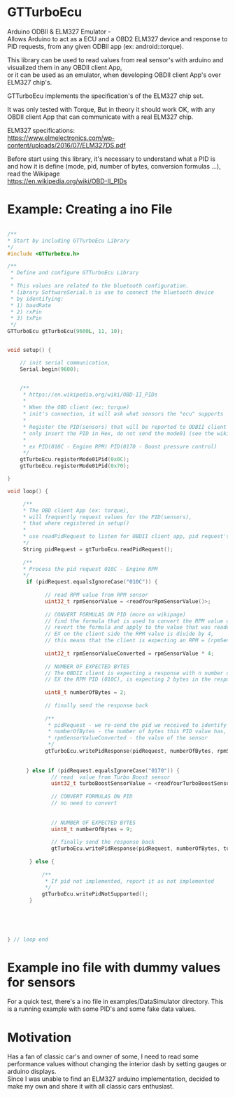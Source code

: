 # GTTurboEcu
Arduino ODBII & ELM327 Emulator - <br> 
Allows Arduino to act as a ECU and a OBD2 ELM327 device and response to PID requests, from any given ODBII app (ex: android::torque).

This library can be used to read values from real sensor's with arduino and visualized them in any OBDII client App, </br>
  or it can be used as an emulator, when developing OBDII client App's over ELM327 chip's.

GTTurboEcu implements the specification's of the ELM327 chip set.</br>

 It was only tested with Torque,
But in theory it should work OK,  with any OBDII client App that can communicate with a real ELM327 chip.

ELM327 specifications: </br>
https://www.elmelectronics.com/wp-content/uploads/2016/07/ELM327DS.pdf

Before start using this library, it's necessary to understand what a PID is and how it is define (mode, pid, number of bytes, conversion formulas ...), read the Wikipage </br> 
https://en.wikipedia.org/wiki/OBD-II_PIDs

# Example: Creating a ino File


``` C++

/**
* Start by including GTTurboEcu Library
*/
#include <GTTurboEcu.h>

/**
 * Define and configure GTTurboEcu Library
 *
 * This values are related to the bluetooth configuration.
 * library SoftwareSerial.h is use to connect the bluetooth device
 * by identifying:
 * 1) baudRate
 * 2) rxPin
 * 3) txPin
 */
GTTurboEcu gtTurboEcu(9600L, 11, 10);


void setup() {

    // init serial communication, 
    Serial.begin(9600);


    /**
     * https://en.wikipedia.org/wiki/OBD-II_PIDs
     *
     * When the OBD client (ex: torque)
     * init's connection, it will ask what sensors the "ecu" supports
     *
     * Register the PID(sensors) that will be reported to ODBII client app,
     * only insert the PID in Hex, do not send the mode01 (see the wikipedia page for more info)
     *
     * ex PID(010C - Engine RPM) PID(0170 - Boost pressure control)
     */
    gtTurboEcu.registerMode01Pid(0x0C);
    gtTurboEcu.registerMode01Pid(0x70);

}

void loop() {

     /**
     * The OBD client App (ex: torque),
     * will frequently request values for the PID(sensors),
     * that where registered in setup()
     * 
     * use readPidRequest to listen for OBDII client app, pid request's
     */
     String pidRequest = gtTurboEcu.readPidRequest();
     
     /**
     * Process the pid request 010C - Engine RPM
     */
      if (pidRequest.equalsIgnoreCase("010C")) {
      
            // read RPM value from RPM sensor
            uint32_t rpmSensorValue = <readYourRpmSensorValue()>;
            
            // CONVERT FORMULAS ON PID (more on wikipage)
            // find the formula that is used to convert the RPM value on the client side
            // revert the formula and apply to the value that was readed from the RPM sensor
            // EX on the client side the RPM value is divide by 4, 
            // this means that the client is expecting an RPM = (rpmSensorValue * 4)
            
            uint32_t rpmSensorValueConverted = rpmSensorValue * 4;
            
            // NUMBER OF EXPECTED BYTES
            // The OBDII client is expecting a response with n number of bytes for a given PID (check the wikipage)
            // EX the RPM PID (010C), is expecting 2 bytes in the response
            
            uint8_t numberOfBytes = 2;
            
            // finally send the response back
            
            /**
             * pidRequest - we re-send the pid we received to identify it
             * numberOfBytes - the number of bytes this PID value has, see OBDII PID specifications
             * rpmSensorValueConverted - the value of the sensor
             */
            gtTurboEcu.writePidResponse(pidRequest, numberOfBytes, rpmSensorValueConverted);    
            
            
      } else if (pidRequest.equalsIgnoreCase("0170")) {
              // read  value from Turbo Boost sensor
              uint32_t turboBoostSensorValue = <readYourTurboBoostSensorValue()>;
              
              // CONVERT FORMULAS ON PID
              // no need to convert
              
              
              // NUMBER OF EXPECTED BYTES
              uint8_t numberOfBytes = 9;
              
              // finally send the response back
              gtTurboEcu.writePidResponse(pidRequest, numberOfBytes, turboBoostSensorValue);    
              
       } else {
      
           /**
            * If pid not implemented, report it as not implemented
            */
           gtTurboEcu.writePidNotSupported();
       }
       
       
       
     

} // loop end


```

# Example ino file with dummy values for sensors 
For a quick test, there's a ino file in examples/DataSimulator directory. This is a running example with some PID's and some fake data values.

# Motivation
Has a fan of classic car's and owner of some, I need to read some performance values without changing the interior dash by setting gauges or arduino displays.</br>
     Since I was unable to find an ELM327 arduino implementation, decided to make my own and share it with all classic cars enthusiast.
     
     

